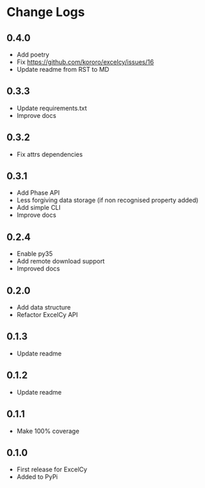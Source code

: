 # Change Logs

## 0.4.0
- Add poetry
- Fix https://github.com/kororo/excelcy/issues/16
- Update readme from RST to MD

## 0.3.3
- Update requirements.txt
- Improve docs

## 0.3.2
- Fix attrs dependencies

## 0.3.1
- Add Phase API
- Less forgiving data storage (if non recognised property added)
- Add simple CLI
- Improve docs

## 0.2.4
- Enable py35
- Add remote download support
- Improved docs

## 0.2.0
- Add data structure
- Refactor ExcelCy API

## 0.1.3
- Update readme

## 0.1.2
- Update readme

## 0.1.1
- Make 100% coverage

## 0.1.0
- First release for ExcelCy
- Added to PyPi
